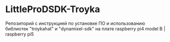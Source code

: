 # LittleProDSDK-Troyka
Репозиторий с инструкцией по установке ПО и использованию библиотек "troykahat" и "dynamixel-sdk" на плате raspberry pi4 model B | raspberry pi5
